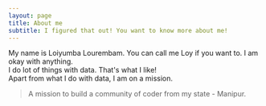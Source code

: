 ```yaml
---
layout: page
title: About me
subtitle: I figured that out! You want to know more about me!
---
```


My name is Loiyumba Lourembam. You can call me Loy if you want to. I am okay with anything.  
I do lot of things with data. That's what I like!     
Apart from what I do with data, I am on a mission.   

> A mission to build a community of coder from my state - Manipur.    

